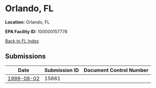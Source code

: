 # Orlando, FL

**Location:** Orlando, FL

**EPA Facility ID:** 100000157778

[Back to FL Index](../../index.md)

## Submissions

| Date | Submission ID | Document Control Number |
|------|--------------|-------------------------|
| [1999-08-02](submissions/15661.md) | 15661 |  |
